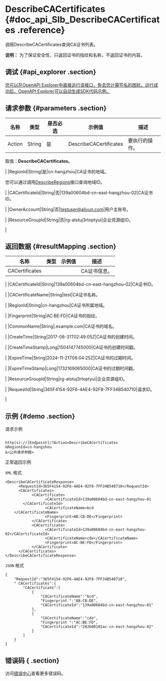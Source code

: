 # DescribeCACertificates {#doc_api_Slb_DescribeCACertificates .reference}

调用DescribeCACertificates查询CA证书列表。

**说明：** 为了保证安全性，只返回证书的指纹和名称，不返回证书的内容。

## 调试 {#api_explorer .section}

[您可以在OpenAPI Explorer中直接运行该接口，免去您计算签名的困扰。运行成功后，OpenAPI Explorer可以自动生成SDK代码示例。](https://api.aliyun.com/#product=Slb&api=DescribeCACertificates&type=RPC&version=2014-05-15)

## 请求参数 {#parameters .section}

|名称|类型|是否必选|示例值|描述|
|--|--|----|---|--|
|Action|String|是|DescribeCACertificates|要执行的操作。

 取值：**DescribeCACertificates**。

 |
|RegionId|String|是|cn-hangzhou|CA证书的地域。

 您可以通过调用[DescribeRegions](~~27584~~)接口查询地域ID。

 |
|CACertificateId|String|否|139a00604bd-cn-east-hangzhou-02|CA证书ID。

 |
|OwnerAccount|String|否|testuser@aliyun.com|用户主账号。

 |
|ResourceGroupId|String|否|rg-atstuj3rtoptyui|企业资源组ID。

 |

## 返回数据 {#resultMapping .section}

|名称|类型|示例值|描述|
|--|--|---|--|
|CACertificates| | |CA证书信息。

 |
|CACertificateId|String|139a00604bd-cn-east-hangzhou-02|CA证书ID。

 |
|CACertificateName|String|test|CA证书名称。

 |
|RegionId|String|cn-hangzhou|CA证书所属地域。

 |
|Fingerprint|String|AC:BE:FD|CA证书的指纹。

 |
|CommonName|String|.example.com|CA证书的域名。

 |
|CreateTime|String|2017-08-31T02:49:05Z|CA证书的创建时间。

 |
|CreateTimeStamp|Long|1504147745000|CA证书的创建时间戳。

 |
|ExpireTime|String|2024-11-21T06:04:25Z|CA证书的过期时间。

 |
|ExpireTimeStamp|Long|1732169065000|CA证书的过期时间戳。

 |
|ResourceGroupId|String|rg-atstuj3rtoptyui|企业资源组ID。

 |
|RequestId|String|365F4154-92F6-4AE4-92F8-7FF34B540710|请求ID。

 |

## 示例 {#demo .section}

请求示例

``` {#request_demo}

http(s)://[Endpoint]/?Action=DescribeCACertificates
&RegionId=cn-hangzhou
&<公共请求参数>

```

正常返回示例

`XML` 格式

``` {#xml_return_success_demo}
<DescribeCACertificateResponse>
      <RequestId>365F4154-92F6-4AE4-92F8-7FF34B540710</RequestId>
      <CACertificates>
            <CACertificate>
                  <CACertificateId>139a00604bd-cn-east-hangzhou-01
        </CACertificateId>
                  <CACertificateName>bcd
    </CACertificateName>
                  <Fingerprint>AB:CB:DE</Fingerprint>
            </CACertificate>
            <CACertificate>
                  <CACertificateId>139a00604bd-cn-east-hangzhou-02</CACertificateId>
                  <CACertificateName>cde</CACertificateName>
                  <Fingerprint>AC:BE:FD</Fingerprint>
            </CACertificate>
      </CACertificates>
</DescribeCACertificateResponse>
```

`JSON` 格式

``` {#json_return_success_demo}
{
	"RequestId":"365F4154-92F6-4AE4-92F8-7FF34B540710",
	" CACertificates":{
		"CACertificate":[
			{
				"CACertificateName":"bcd",
				"Fingerprint ":"AB:CB:DE",
				"CACertificateId":"139a00604bd-cn-east-hangzhou-01"
			},
			{
				"CACertificateName":"cde",
				"Fingerprint ":"AC:BE:FD",
				"CACertificateId":"282b00102ac-cn-east-hangzhou-02"
			}
		]
	}
}
```

## 错误码 { .section}

访问[错误中心](https://error-center.alibabacloud.com/status/product/Slb)查看更多错误码。

